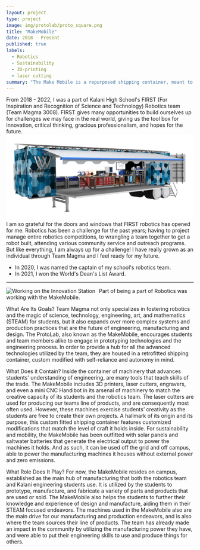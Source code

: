 ```yaml
---
layout: project
type: project
image: img/protolab/proto_square.png
title: "MakeMobile"
date: 2018 - Present
published: true
labels:
  - Robotics
  - Sustainability
  - 3D-printing
  - laser cutting
summary: "The Make Mobile is a repurposed shipping container, meant to spread robotics to other communities. It houses 4 laser-cutters and 12-3D printers."
---
```



From 2018 - 2022, I was a part of Kalani High School's FIRST (For Inspiration and Recognition of Science and Technology) Robotics team (Team Magma 3008). FIRST gives many opportunities to build ourselves up for challenges we may face in the real world, giving us the tool box for innovation, critical thinking, gracious professionalism, and hopes for the future. 
<img class="img-fluid" src="../img/protolab/protolab.png">
I am so grateful for the doors and windows that FIRST robotics has opened for me. Robotics has been a challenge for the past years; having to project manage entire robotics competitions, to wrangling a team together to get a robot built, attending various community service and outreach programs. But like everything, I am always up for a challenge! I have really grown as an individual through Team Magma and I feel ready for my future.

<ul>
  <li>In 2020, I was named the captain of my school's robotics team.</li>
  <li>In 2021, I won the World's Dean's List Award.</li>
</ul>

<hr>

<img class="img-fluid" src="../img/protolab/protolabworking.png" alt="Working on the Innovation Station" style="float: left; max-width:  300px; margin-right: 10px;">


Part of being a part of Robotics was working with the MakeMobile. 

What Are Its Goals?
Team Magma not only specializes in fostering robotics and the magic of science, technology, engineering, art, and mathematics (STEAM) for students, but it also expands over more complex systems and production practices that are the future of engineering, manufacturing and design. The ProtoLab, also known as the MakeMobile, encourages students and team members alike to engage in prototyping technologies and the engineering process. In order to provide a hub for all the advanced technologies utilized by the team, they are housed in a retrofitted shipping container, custom modified with self-reliance and autonomy in mind.

What Does it Contain?
Inside the container of machinery that advances students' understanding of engineering, are many tools that teach skills of the trade. The MakeMobile includes 3D printers, laser cutters, engravers, and even a mini CNC Handibot in its arsenal of machinery to match the creative capacity of its students and the robotics team. The laser cutters are used for producing our teams line of products, and are consequently most often used. However, these machines exercise students’ creativity as the students are free to create their own projects.
A hallmark of its origin and its purpose, this custom fitted shipping container features customized modifications that match the level of craft it holds inside. For sustainability and mobility, the MakeMobile has been outfitted with solar panels and saltwater batteries that generate the electrical output to power the machines it holds. And as such, it can be used off the grid and off campus, able to power the manufacturing machines it houses without external power and zero emissions.

What Role Does It Play?
For now, the MakeMobile resides on campus, established as the main hub of manufacturing that both the robotics team and Kalani engineering students use. It is utilized by the students to prototype, manufacture, and fabricate a variety of parts and products that are used or sold. The MakeMobile also helps the students to further their knowledge and experience of design and manufacture, aiding them in their STEAM focused endeavors. The machines used in the MakeMobile also are the main drive for our manufacturing and production endeavors, and is also where the team sources their line of products. The team has already made an impact in the community by utilizing the manufacturing power they have, and were able to put their engineering skills to use and produce things for others. 
